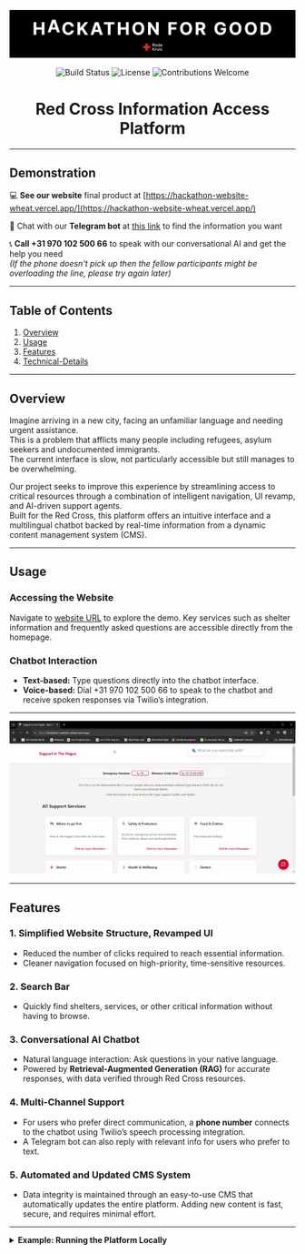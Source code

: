 <!--
    ┏━━━━━━━━━━━━━━━━━━━━━━━━━━━━━━━━━━━━━━━━━━━━━━━━━━━━━━━━━━━━━━━━━━━━━━━━━━━━┓
    ┃                                                                            ┃
    ┃    RED CROSS INFORMATION ACCESS PLATFORM - README                          ┃
    ┃                                                                            ┃
    ┗━━━━━━━━━━━━━━━━━━━━━━━━━━━━━━━━━━━━━━━━━━━━━━━━━━━━━━━━━━━━━━━━━━━━━━━━━━━━┛
-->

<!-- Top Banner / Hero Image -->
![Project Banner](img/banner.png)

<div align="center">
  <img src="https://img.shields.io/badge/build-passing-brightgreen.svg" alt="Build Status" />
  <img src="https://img.shields.io/badge/license-MIT-blue.svg" alt="License" />
  <img src="https://img.shields.io/badge/contributions-welcome-orange.svg" alt="Contributions Welcome" />
  
  <!-- Project Title -->
  <h1>Red Cross Information Access Platform</h1>
  
</div>

---

## Demonstration

💻 **See our website** final product at [https://hackathon-website-wheat.vercel.app/](https://hackathon-website-wheat.vercel.app/)

📱 Chat with our **Telegram bot** at [this link](https://t.me/RedCrossHagueBot) to find the information you want

📞 **Call +31 970 102 500 66** to speak with our conversational AI and get the help you need  
*(If the phone doesn't pick up then the fellow participants might be overloading the line, please try again later)*

---

## Table of Contents
1. [Overview](#overview)  
2. [Usage](#usage)  
3. [Features](#features)  
4. [Technical-Details](#technical-details)

---

## Overview
Imagine arriving in a new city, facing an unfamiliar language and needing urgent assistance.  
This is a problem that afflicts many people including refugees, asylum seekers and undocumented immigrants.  
The current interface is slow, not particularly accessible but still manages to be overwhelming.

Our project seeks to improve this experience by streamlining access to critical resources through a combination of intelligent navigation, UI revamp, and AI-driven support agents.  
Built for the Red Cross, this platform offers an intuitive interface and a multilingual chatbot backed by real-time information from a dynamic content management system (CMS).

---

## Usage

### Accessing the Website
Navigate to [website URL](https://hackathon-website-wheat.vercel.app/) to explore the demo. Key services such as shelter information and frequently asked questions are accessible directly from the homepage.

### Chatbot Interaction
- **Text-based:** Type questions directly into the chatbot interface.
- **Voice-based:** Dial +31 970 102 500 66 to speak to the chatbot and receive spoken responses via Twilio’s integration.

---

![Website Demo GIF](img/website.gif)

---

## Features

### 1. Simplified Website Structure, Revamped UI
- Reduced the number of clicks required to reach essential information.
- Cleaner navigation focused on high-priority, time-sensitive resources.

### 2. Search Bar
- Quickly find shelters, services, or other critical information without having to browse.

### 3. Conversational AI Chatbot
- Natural language interaction: Ask questions in your native language.
- Powered by **Retrieval-Augmented Generation (RAG)** for accurate responses, with data verified through Red Cross resources.

### 4. Multi-Channel Support
- For users who prefer direct communication, a **phone number** connects to the chatbot using Twilio’s speech processing integration.
- A Telegram bot can also reply with relevant info for users who prefer to text.

### 5. Automated and Updated CMS System
- Data integrity is maintained through an easy-to-use CMS that automatically updates the entire platform. Adding new content is fast, secure, and requires minimal effort.

---

<details>
  <summary><strong>Example: Running the Platform Locally</strong></summary>

```bash
# Clone the repository
git clone git@github.com:BeyondStandard/HackForGood-2025.git
cd HackForGood-2025/

# Setup the environment
python -m venv .venv
source .venv/bin/activate

# Rename GOOGLE_APPLICATION_CREDENTIALS and PROJECT_ID to point to your GCP project and host!
# You will need your own LLM, LangChain and Twilio credentials

# Install dependencies
pip install -r fastapi/requirements.txt
pip install uvicorn

# Voila! (https://github.com/desertbit/grml)
grml deploy locally 

# The website should now be accessible at http://localhost:8000
